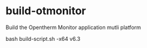 # build-otmonitor
Build the Opentherm Monitor application mutli platform

bash build-script.sh -x64 v6.3
